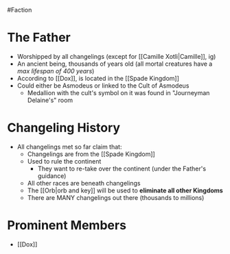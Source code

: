 #Faction
# The Father
- Worshipped by all changelings (except for [[Camille Xotli|Camille]], ig)
- An ancient being, thousands of years old (all mortal creatures have a *max lifespan of 400 years*)
- According to [[Dox]], is located in the [[Spade Kingdom]]
- Could either be Asmodeus or linked to the Cult of Asmodeus
	- Medallion with the cult's symbol on it was found in "Journeyman Delaine's" room

# Changeling History
- All changelings met so far claim that:
	- Changelings are from the [[Spade Kingdom]]
	- Used to rule the continent
		- They want to re-take over the continent (under the Father's guidance)
	- All other races are beneath changelings
	- The [[Orb|orb and key]] will be used to **eliminate all other Kingdoms**
	- There are MANY changelings out there (thousands to millions)

# Prominent Members
- [[Dox]]